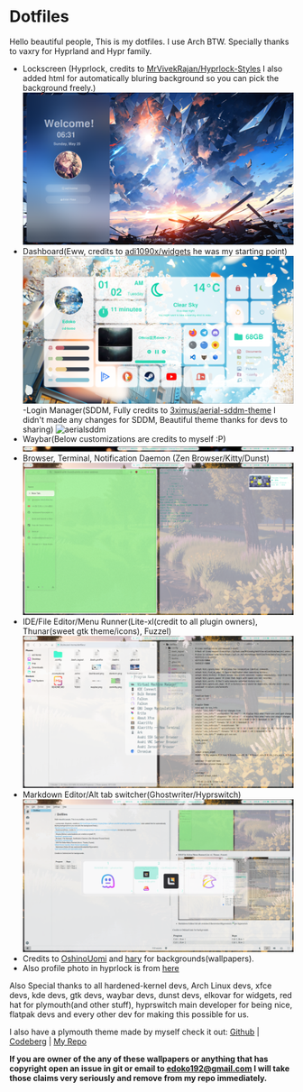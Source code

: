 # Dotfiles

Hello beautiful people, This is my dotfiles. I use Arch BTW. Specially thanks to vaxry for Hyprland and Hypr family.

- Lockscreen (Hyprlock, credits to [MrVivekRajan/Hyprlock-Styles](https://github.com/MrVivekRajan/Hyprlock-Styles) I also added html for automatically bluring background so you can pick the background freely.)
![lockscreen](./lockscreen.png)
- Dashboard(Eww, credits to [adi1090x/widgets](https://github.com/adi1090x/widgets) he was my starting point)
![dashboard](./dashboard.png)
-Login Manager(SDDM, Fully credits to [3ximus/aerial-sddm-theme](https://github.com/3ximus/aerial-sddm-theme) I didn't made any changes for SDDM, Beautiful theme thanks for devs to sharing)
![aerialsddm](./aerialsddm.gif)
- Waybar(Below customizations are credits to myself :P)
![waybar](./waybar.png)
- Browser, Terminal, Notification Daemon (Zen Browser/Kitty/Dunst)
![zenkitty](./zenkitty.png)
- IDE/File Editor/Menu Runner(Lite-xl(credit to all plugin owners), Thunar(sweet gtk theme/icons), Fuzzel)
![litexl-thunar-fuzzel](./litexl-thunar-fuzzel.png)
- Markdown Editor/Alt tab switcher(Ghostwriter/Hyprswitch)
![gw-hyprswitch](./gw-hyprswitch.png)
- Credits to [OshinoUomi](https://www.pixiv.net/en/users/11065404) and [hary](https://www.pixiv.net/en/users/13009126) for backgrounds(wallpapers).
- Also profile photo in hyprlock is from [here](https://www.pixiv.net/en/artworks/129953121)

Also Special thanks to all hardened-kernel devs, Arch Linux devs, xfce devs, kde devs, gtk devs, waybar devs, dunst devs, elkovar for widgets, red hat for plymouth(and other stuff), hyprswitch main developer for being nice, flatpak devs and every other dev for making this possible for us.

I also have a plymouth theme made by myself check it out:
[Github](https://github.com/Edoko193/train-splash-plymouth-theme) | [Codeberg](https://codeberg.org/edoko193/train-splash-plymouth-theme) | [My Repo](https://git.edoko.info/Edoko/train-splash-plymouth-theme) 

**If you are owner of the any of these wallpapers or anything that has copyright open an issue in git or email to edoko192@gmail.com I will take those claims very seriously and remove from my repo immediately.**